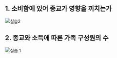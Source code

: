 ## 1. 소비함에 있어 종교가 영향을 끼치는가

![실습2](https://user-images.githubusercontent.com/70744232/122925829-2c84de80-d3a2-11eb-9c82-cf87d20dc0e8.png)

## 2. 종교와 소득에 따른 가족 구성원의 수

![실습 1](https://user-images.githubusercontent.com/70744232/122925834-2db60b80-d3a2-11eb-829b-981761e93108.png)
